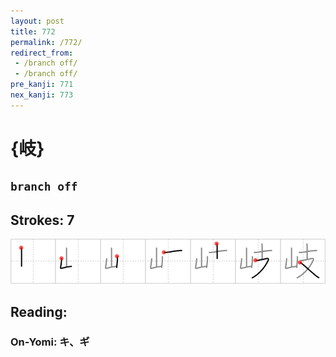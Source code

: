 ```yaml
---
layout: post
title: 772
permalink: /772/
redirect_from:
 - /branch off/
 - /branch off/
pre_kanji: 771
nex_kanji: 773
---
```


# {岐}

## `branch off`

## Strokes: 7

<div class="stroke"><img src="../images/E5B290.png" /></div>

## Reading:

### On-Yomi: キ、ギ
